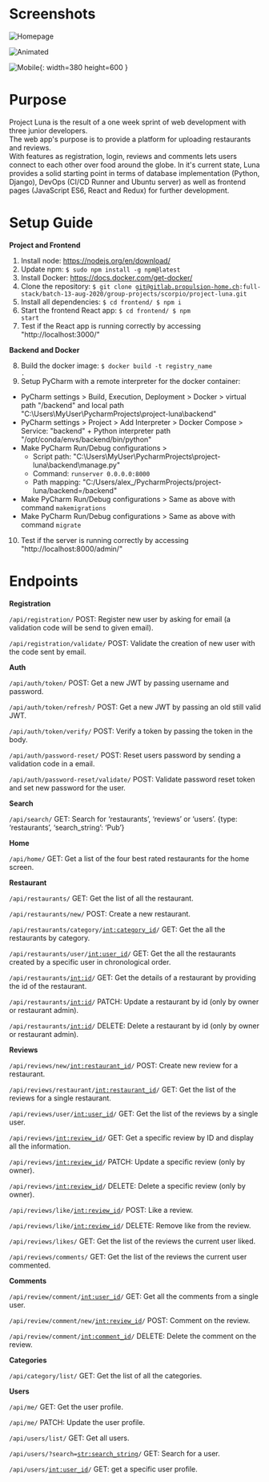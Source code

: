# Screenshots
![Homepage](./frontend/src/assets/screenshots/page_home.png "Home Page")

![Animated](./frontend/src/assets/screenshots/pages_animated.gif "Search Page Animated")

![Mobile](./frontend/src/assets/screenshots/mobile_animated.gif "Mobile animated"){: width=380 height=600 }

# Purpose
Project Luna is the result of a one week sprint of web development with three junior developers.<br>
The web app's purpose is to provide a platform for uploading restaurants and reviews.<br>
With features as registration, login, reviews and comments lets users connect to each other over food around the globe.
In it's current state, Luna provides a solid starting point in terms of database implementation (Python, Django),
DevOps (CI/CD Runner and Ubuntu server) as well as frontend pages (JavaScript ES6, React and Redux) for further development.

# Setup Guide 

<strong>Project and Frontend</strong>

1. Install node: https://nodejs.org/en/download/
2. Update npm: <code>$ sudo npm install -g npm@latest</code>
3. Install Docker: https://docs.docker.com/get-docker/
4. Clone the repository: <code>$ git clone git@gitlab.propulsion-home.ch:full-stack/batch-13-aug-2020/group-projects/scorpio/project-luna.git</code>
5. Install all dependencies: <code>$ cd frontend/ $ npm i</code> 
6. Start the frontend React app: <code>$ cd frontend/ $ npm start</code>
7. Test if the React app is running correctly by accessing "http://localhost:3000/"

<strong>Backend and Docker</strong>

8. Build the docker image: <code>$ docker build -t registry_name .</code>
9. Setup PyCharm with a remote interpreter for the docker container:
* PyCharm settings > Build, Execution, Deployment > Docker > virtual path "/backend" and local path "C:\Users\MyUser\PycharmProjects\project-luna\backend"
* PyCharm settings > Project > Add Interpreter > Docker Compose > Service: "backend" + Python interpreter path "/opt/conda/envs/backend/bin/python"
* Make PyCharm Run/Debug configurations > 
    * Script path: "C:\Users\MyUser\PycharmProjects\project-luna\backend\manage.py"
    * Command: <code>runserver 0.0.0.0:8000</code>
    * Path mapping: "C:/Users/alex_/PycharmProjects/project-luna/backend=/backend"
* Make PyCharm Run/Debug configurations > Same as above with command <code>makemigrations</code>
* Make PyCharm Run/Debug configurations > Same as above with command <code>migrate</code>
10. Test if the server is running correctly by accessing "http://localhost:8000/admin/"

# Endpoints

<strong>Registration</strong>

<code>/api/registration/</code> POST: Register new user by asking for email (a validation code will be send to given email).

<code>/api/registration/validate/</code> POST: Validate the creation of new user with the code sent by email.

<strong>Auth</strong>

<code>/api/auth/token/</code> POST: Get a new JWT by passing username and password.

<code>/api/auth/token/refresh/</code> POST: Get a new JWT by passing an old still valid JWT.

<code>/api/auth/token/verify/</code> POST: Verify a token by passing the token in the body.

<code>/api/auth/password-reset/</code> POST: Reset users password by sending a validation code in a email.

<code>/api/auth/password-reset/validate/</code> POST: Validate password reset token and set new password for the user.

<strong>Search</strong>

<code>/api/search/</code> GET: Search for ‘restaurants’, ‘reviews’ or ‘users’. {type: ‘restaurants’, ‘search_string’: ‘Pub’}

<strong>Home</strong>

<code>/api/home/</code> GET: Get a list of the four best rated restaurants for the home screen.

<strong>Restaurant</strong>

<code>/api/restaurants/</code> GET: Get the list of all the restaurant.

<code>/api/restaurants/new/</code> POST: Create a new restaurant.

<code>/api/restaurants/category/<int:category_id>/</code> GET: Get the all the restaurants by category.

<code>/api/restaurants/user/<int:user_id>/</code> GET: Get the all the restaurants created by a specific user in chronological order.

<code>/api/restaurants/<int:id>/</code> GET: Get the details of a restaurant by providing the id of the restaurant.

<code>/api/restaurants/<int:id>/</code> PATCH: Update a restaurant by id (only by owner or restaurant admin).

<code>/api/restaurants/<int:id>/</code> DELETE: Delete a restaurant by id (only by owner or restaurant admin).

<strong>Reviews</strong>

<code>/api/reviews/new/<int:restaurant_id>/</code> POST: Create new review for a restaurant.

<code>/api/reviews/restaurant/<int:restaurant_id>/</code> GET: Get the list of the reviews for a single restaurant.

<code>/api/reviews/user/<int:user_id>/</code> GET: Get the list of the reviews by a single user.

<code>/api/reviews/<int:review_id>/</code> GET: Get a specific review by ID and display all the information.

<code>/api/reviews/<int:review_id>/</code> PATCH: Update a specific review (only by owner).

<code>/api/reviews/<int:review_id>/</code> DELETE: Delete a specific review (only by owner).

<code>/api/reviews/like/<int:review_id>/</code> POST: Like a review.

<code>/api/reviews/like/<int:review_id>/</code> DELETE: Remove like from the review.

<code>/api/reviews/likes/</code> GET: Get the list of the reviews the current user liked.

<code>/api/reviews/comments/</code> GET: Get the list of the reviews the current user commented.

<strong>Comments</strong>

<code>/api/review/comment/<int:user_id>/</code> GET: Get all the comments from a single user.

<code>/api/review/comment/new/<int:review_id>/</code> POST: Comment on the review.

<code>/api/review/comment/<int:comment_id>/</code> DELETE: Delete the comment on the review.

<strong>Categories</strong>

<code>/api/category/list/</code> GET: Get the list of all the categories.

<strong>Users</strong>

<code>/api/me/</code> GET: Get the user profile.

<code>/api/me/</code> PATCH: Update the user profile.

<code>/api/users/list/</code> GET: Get all users.

<code>/api/users/?search=<str:search_string>/</code> GET: Search for a user.

<code>/api/users/<int:user_id>/</code> GET: get a specific user profile.
